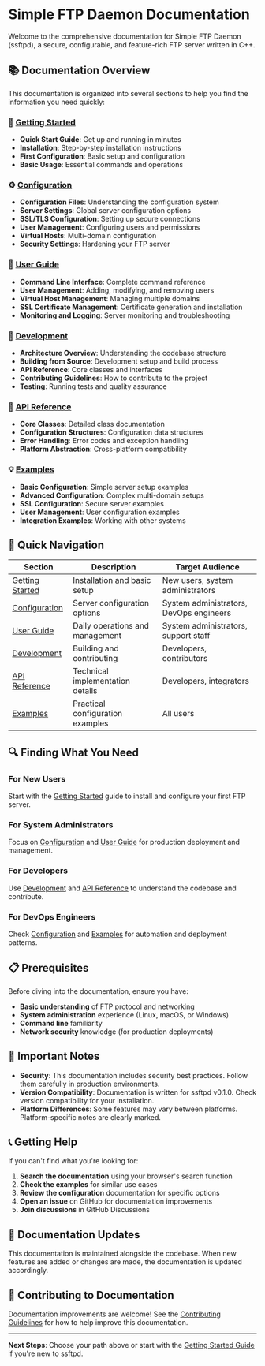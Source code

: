 # Simple FTP Daemon Documentation

Welcome to the comprehensive documentation for Simple FTP Daemon (ssftpd), a secure, configurable, and feature-rich FTP server written in C++.

## 📚 Documentation Overview

This documentation is organized into several sections to help you find the information you need quickly:

### 🚀 [Getting Started](getting-started/README.md)
- **Quick Start Guide**: Get up and running in minutes
- **Installation**: Step-by-step installation instructions
- **First Configuration**: Basic setup and configuration
- **Basic Usage**: Essential commands and operations

### ⚙️ [Configuration](configuration/README.md)
- **Configuration Files**: Understanding the configuration system
- **Server Settings**: Global server configuration options
- **SSL/TLS Configuration**: Setting up secure connections
- **User Management**: Configuring users and permissions
- **Virtual Hosts**: Multi-domain configuration
- **Security Settings**: Hardening your FTP server

### 👥 [User Guide](user-guide/README.md)
- **Command Line Interface**: Complete command reference
- **User Management**: Adding, modifying, and removing users
- **Virtual Host Management**: Managing multiple domains
- **SSL Certificate Management**: Certificate generation and installation
- **Monitoring and Logging**: Server monitoring and troubleshooting

### 🔧 [Development](development/README.md)
- **Architecture Overview**: Understanding the codebase structure
- **Building from Source**: Development setup and build process
- **API Reference**: Core classes and interfaces
- **Contributing Guidelines**: How to contribute to the project
- **Testing**: Running tests and quality assurance

### 📖 [API Reference](api/README.md)
- **Core Classes**: Detailed class documentation
- **Configuration Structures**: Configuration data structures
- **Error Handling**: Error codes and exception handling
- **Platform Abstraction**: Cross-platform compatibility

### 💡 [Examples](examples/README.md)
- **Basic Configuration**: Simple server setup examples
- **Advanced Configuration**: Complex multi-domain setups
- **SSL Configuration**: Secure server examples
- **User Management**: User configuration examples
- **Integration Examples**: Working with other systems

## 🎯 Quick Navigation

| Section | Description | Target Audience |
|---------|-------------|-----------------|
| [Getting Started](getting-started/README.md) | Installation and basic setup | New users, system administrators |
| [Configuration](configuration/README.md) | Server configuration options | System administrators, DevOps engineers |
| [User Guide](user-guide/README.md) | Daily operations and management | System administrators, support staff |
| [Development](development/README.md) | Building and contributing | Developers, contributors |
| [API Reference](api/README.md) | Technical implementation details | Developers, integrators |
| [Examples](examples/README.md) | Practical configuration examples | All users |

## 🔍 Finding What You Need

### For New Users
Start with the [Getting Started](getting-started/README.md) guide to install and configure your first FTP server.

### For System Administrators
Focus on [Configuration](configuration/README.md) and [User Guide](user-guide/README.md) for production deployment and management.

### For Developers
Use [Development](development/README.md) and [API Reference](api/README.md) to understand the codebase and contribute.

### For DevOps Engineers
Check [Configuration](configuration/README.md) and [Examples](examples/README.md) for automation and deployment patterns.

## 📋 Prerequisites

Before diving into the documentation, ensure you have:

- **Basic understanding** of FTP protocol and networking
- **System administration** experience (Linux, macOS, or Windows)
- **Command line** familiarity
- **Network security** knowledge (for production deployments)

## 🚨 Important Notes

- **Security**: This documentation includes security best practices. Follow them carefully in production environments.
- **Version Compatibility**: Documentation is written for ssftpd v0.1.0. Check version compatibility for your installation.
- **Platform Differences**: Some features may vary between platforms. Platform-specific notes are clearly marked.

## 📞 Getting Help

If you can't find what you're looking for:

1. **Search the documentation** using your browser's search function
2. **Check the examples** for similar use cases
3. **Review the configuration** documentation for specific options
4. **Open an issue** on GitHub for documentation improvements
5. **Join discussions** in GitHub Discussions

## 🔄 Documentation Updates

This documentation is maintained alongside the codebase. When new features are added or changes are made, the documentation is updated accordingly.

## 📝 Contributing to Documentation

Documentation improvements are welcome! See the [Contributing Guidelines](development/CONTRIBUTING.md) for how to help improve this documentation.

---

**Next Steps**: Choose your path above or start with the [Getting Started Guide](getting-started/README.md) if you're new to ssftpd.
